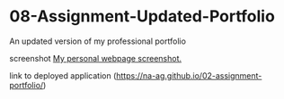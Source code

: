 # 08-Assignment-Updated-Portfolio

An updated version of my professional portfolio

screenshot [My personal webpage screenshot.](./assets/Images/screenshot%20working.PNG)

link to deployed application (https://na-ag.github.io/02-assignment-portfolio/)

